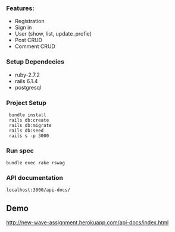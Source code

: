 ### Features:
- Registration
- Sign in
- User (show, list, update_profie)
- Post CRUD
- Comment CRUD

### Setup Dependecies

* ruby-2.7.2
* rails 6.1.4
* postgresql

### Project Setup
```
 bundle install
 rails db:create
 rails db:migrate
 rails db:seed
 rails s -p 3000
```
### Run spec
`bundle exec rake rswag`

### API documentation
`localhost:3000/api-docs/`

## Demo
http://new-wave-assignment.herokuapp.com/api-docs/index.html
